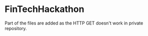 # FinTechHackathon 
Part of the files are added as the HTTP GET doesn't work in private repository. 
